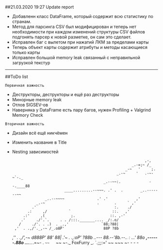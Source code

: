##21.03.2020 19:27 Update report

* Добавленн класс DataFrame, который содержит всю статистику по странам. 
* Метод для парсинга CSV был модифицирован и теперь нет необходимости при каждом изменений
структуры CSV файлов подгонять парсер к новой разметке, он сам это сделает.
* Исправлен баг с вылетом при нажатий ЛКМ за пределами карты
* Теперь объект карты содержит атрибуты и методы касающиеся только карты
* Исправлен большой memory leak связанный с неправильной загрузкой текстур
***
##ToDo list

```Первичная важность```
* Деструкторы, деструкторы и ещё раз деструкторы
* Минорные memory leak
* Отлов SIGSEV-ов
* Наверняка у DataFrame есть пару багов, нужен Profiling + Valgrind Memory Check

```Вторичная важность```
* Дизайн всё ещё никчёмен 
* Изменить название в Title
* Nesting зависимостей



                                                                   ,-,
                                                             _.-=;~ /_
                                                          _-~   '     ;.
                                                      _.-~     '   .-~-~`-._
                                                _.--~~:.             --.____88
                              ____.........--~~~. .' .  .        _..-------~~
                     _..--~~~~               .' .'             ,'
                 _.-~                        .       .     ` ,'
               .'                                    :.    ./
             .:     ,/          `                   ::.   ,'
           .:'     ,(            ;.                ::. ,-'
          .'     ./'.`.     . . /:::._______.... _/:.o/
         /     ./'. . .)  . _.,'               `88;?88|
       ,'  . .,/'._,-~ /_.o8P'                  88P ?8b
    _,'' . .,/',-~    d888P'                    88'  88|
 _.'~  . .,:oP'        ?88b              _..--- 88.--'8b.--..__
:     ...' 88o __,------.88o ...__..._.=~- .    `~~   `~~      ~-._ FoxFurry _.
`.;;;:='    ~~            ~~~                ~-    -       -   -

```



